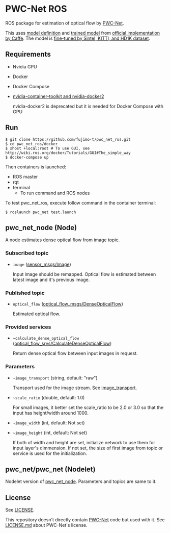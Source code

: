 # PWC-Net ROS

ROS package for estimation of optical flow by [PWC-Net](https://github.com/NVlabs/PWC-Net).

This uses [model definition](https://github.com/NVlabs/PWC-Net/blob/master/Caffe/model/pwc_net_test.prototxt) and [trained model](https://github.com/NVlabs/PWC-Net/blob/master/Caffe/model/pwc_net.caffemodel) from [official implementation by Caffe](https://github.com/NVlabs/PWC-Net/tree/master/Caffe). The model is [fine-tuned by Sintel, KITTI, and HD1K dataset](https://github.com/NVlabs/PWC-Net/issues/80).

## Requirements

* Nvidia GPU
* Docker
* Docker Compose
* [nvidia-container-toolkit and nvidia-docker2](https://github.com/NVIDIA/nvidia-docker)

  nvidia-docker2 is deprecated but it is needed for Docker Compose with GPU

## Run

```shell
$ git clone https://github.com/fujimo-t/pwc_net_ros.git
$ cd pwc_net_ros/docker
$ xhost +local:root # To use GUI, see http://wiki.ros.org/docker/Tutorials/GUI#The_simple_way
$ docker-compose up
```

Then containers is launched:
* ROS master
* rqt
* terminal
  * To run command and ROS nodes

To test pwc_net_ros, execute follow command in the container terminal:

```shell
$ roslaunch pwc_net test.launch
```

## pwc_net_node (Node)

A node estimates dense optical flow from image topic.

### Subscribed topic

* `image` ([sensor_msgs/Image](http://docs.ros.org/api/sensor_msgs/html/msg/Image.html))

  Input image should be remapped. Optical flow is estimated between latest image and it's previous image.

### Published topic

* `optical_flow` ([optical_flow_msgs/DenseOpticalFlow](https://github.com/ActiveIntelligentSystemsLab/optical_flow_msgs/blob/master/msg/DenseOpticalFlow.msg))

  Estimated optical flow.

### Provided services

* `~calculate_dense_optical_flow` ([optical_flow_srvs/CalculateDenseOpticalFlow](https://github.com/ActiveIntelligentSystemsLab/ros_optical_flow/blob/master/optical_flow_srvs/srv/CalculateDenseOpticalFlow.srv))

  Return dense optical flow between input images in request.

### Parameters

* `~image_transport` (string, default: "raw")

  Transport used for the image stream. See [image_transport](http://wiki.ros.org/image_transport).

* `~scale_ratio` (double, default: 1.0)

  For small images, it better set the scale_ratio to be 2.0 or 3.0 so that the input has height/width around 1000.

* `~image_width` (int, default: Not set)
* `~image_height` (int, default: Not set)

  If both of width and height are set, initialize network to use them for input layer's dimmension.
  If not set, the size of first image from topic or service is used for the initialization.

## pwc_net/pwc_net (Nodelet)

Nodelet version of [pwc_net_node](#pwc_net_node-(Node)).
Parameters and topics are same to it.

## License

See [LICENSE](LICENSE).

This repository doesn't directly contain [PWC-Net](https://github.com/NVlabs/PWC-Net) code but used with it.
See [LICENSE.md](https://github.com/NVlabs/PWC-Net/blob/master/LICENSE.md) about PWC-Net's license.
